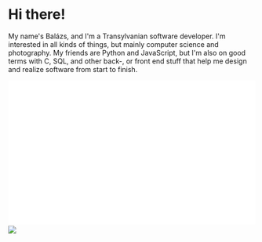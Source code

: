 # Hi there!
My name's Balázs, and I'm a Transylvanian software developer.
I'm interested in all kinds of things, but mainly computer science and photography.
My friends are Python and JavaScript, but I'm also on good terms with C, SQL,
and other back-, or front end stuff that help me design and realize
software from start to finish.

![](https://raw.githubusercontent.com/bigbali/profile-graphs/master/generated/languages.svg)
![](https://github-readme-stats.vercel.app/api/top-langs/?username=bigbali&layout=compact&langs_count=10&custom_title=Languages%20I%27ve%20actually%20used%3A)
